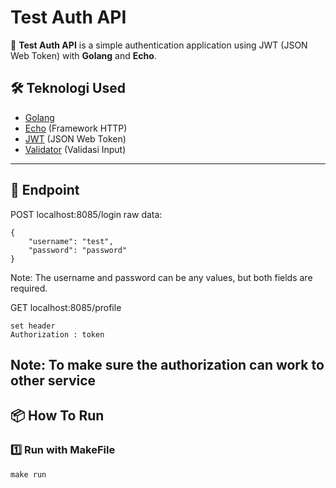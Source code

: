 # Test Auth API

🚀 **Test Auth API** is a simple authentication application using JWT (JSON Web Token) with **Golang** and **Echo**.

## 🛠 Teknologi Used

- [Golang](https://go.dev/)
- [Echo](https://echo.labstack.com/) (Framework HTTP)
- [JWT](https://jwt.io/) (JSON Web Token)
- [Validator](https://github.com/go-playground/validator) (Validasi Input)

---

## 📌 **Endpoint**
POST localhost:8085/login
raw data:
```
{
    "username": "test",
    "password": "password"
}
```
Note: The username and password can be any values, but both fields are required.

GET localhost:8085/profile
```
set header
Authorization : token
```
Note: To make sure the authorization can work to other service
---

## 📦 **How To Run**

### 1️⃣ Run with MakeFile
```
make run
```
